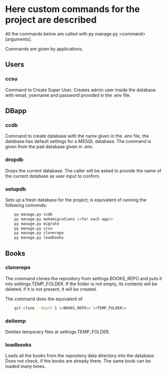 # Here custom commands for the project are described

All the commands below are called with py manage.py \<command\> \[arguments\].

Commands are given by applications.

## Users

### ccsu

Command to Create Super User. Creates admin user inside the database with email,
ysername and password provided in the .env file.

## DBapp

### ccdb

Command to create database with the name given in the .env file,
the database has default settings for a MSSQL database.
The command is given from the pad database given in .env.

### dropdb

Drops the current database. The caller will be asked to provide the name
of the current database as user input to confirm.

### setupdb

Sets up a fresh database for the project;
is equivalent of running the following commnds:

```bash
    py manage.py ccdb
    py manage.py makemigrations \<for each app\>
    py manage.py migrate
    py manage.py ccsu
    py manage.py clonerepo
    py manage.py loadbooks
```

## Books

### clonerepo

The command clones the repository from settings.BOOKS_REPO 
and puts it into settings.TEMP_FOLDER. 
If the folder is not empty, its contents will be deleted;
if it is not present, it will be created.

The command does the equivalent of 
```bash
    git clone --depth 1 \<BOOKS_REPO\> \<TEMP_FOLDER\>
```

### deltemp

Deletes temporary files at settings.TEMP_FOLDER.

### loadbooks

Loads all the books from the repository data directory into the database.
Does not check, if the books are already there. The same book can be loaded many times.


